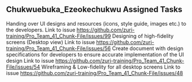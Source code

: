 ## Chukwuebuka_Ezeokechukwu Assigned Tasks
Handing over UI designs and resources (icons, style guide, images etc.) to the developers. Link to issue https://github.com/zuri-training/Pro_Team_41_Chunk-File/issues/99
Designing of high-fidelity screens (Desktop view) Link to issue https://github.com/zuri-training/Pro_Team_41_Chunk-File/issues/56
Create document with design specifications for developers to ensure accurate implementation of the UI design Link to issue https://github.com/zuri-training/Pro_Team_41_Chunk-File/issues/54
Wireframing & Low-fidelity for all desktop screens Link to issue https://github.com/zuri-training/Pro_Team_41_Chunk-File/issues/48
